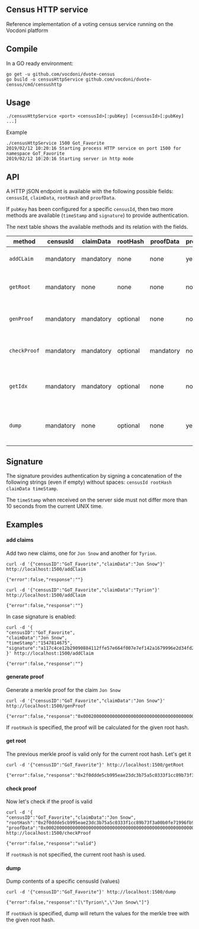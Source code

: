 ## Census HTTP service

Reference implementation of a voting census service running on the Vocdoni platform

## Compile

In a GO ready environment:

```
go get -u github.com/vocdoni/dvote-census
go build -o censusHttpService github.com/vocdoni/dvote-census/cmd/censushttp
```

## Usage

`./censusHttpService <port> <censusId>[:pubKey] [<censusId>[:pubKey] ...]`

Example

```
./censusHttpService 1500 Got_Favorite
2019/02/12 10:20:16 Starting process HTTP service on port 1500 for namespace GoT_Favorite
2019/02/12 10:20:16 Starting server in http mode
```

## API

A HTTP jSON endpoint is available with the following possible fields: `censusId`, `claimData`, `rootHash` and `proofData`.

If `pubKey` has been configured for a specific `censusId`, then two more methods are available (`timeStamp` and `signature`) to provide authentication.

The next table shows the available methods and its relation with the fields.

| method     | censusId  | claimData | rootHash | proofData | protected? | description |
|------------|-----------|-----------|----------|-----------|------------|------------|
| `addCLaim`   | mandatory | mandatory | none     | none      | yes | adds a new claim to the merkle tree       |
| `getRoot`    | mandatory | none      | none     | none      | no         | get the current merkletree root hash
| `genProof`   | mandatory | mandatory | optional | none      | no         | generate the merkle proof for a given claim
| `checkProof` | mandatory | mandatory | optional | mandatory | no         | check a claim and its merkle proof 
| `getIdx`     | mandatory | mandatory | optional | none      | no         | get the merkletree data index of a given claim
| `dump`       | mandatory | none      | optional | none      | yes        | list the contents of the census for a given hash


## Signature

The signature provides authentication by signing a concatenation of the following strings (even if empty) without spaces: `censusId rootHash claimData timeStamp`.

The `timeStamp` when received on the server side must not differ more than 10 seconds from the current UNIX time.

## Examples

#### add claims

Add two new claims, one for `Jon Snow` and another for `Tyrion`.
```
curl -d '{"censusID":"GoT_Favorite","claimData":"Jon Snow"}' http://localhost:1500/addClaim

{"error":false,"response":""}
```

```
curl -d '{"censusID":"GoT_Favorite","claimData":"Tyrion"}' http://localhost:1500/addClaim

{"error":false,"response":""}
```

In case signature is enabled:

```
curl -d '{
"censusID":"GoT_Favorite",
"claimData":"Jon Snow", 
"timeStamp":"1547814675",
"signature":"a117c4ce12b29090884112ffe57e664f007e7ef142a1679996e2d34fd2b852fe76966e47932f1e9d3a54610d0f361383afe2d9aab096e15d136c236abb0a0d0e" }' http://localhost:1500/addClaim

{"error":false,"response":""}
```


#### generate proof

Generate a merkle proof for the claim `Jon Snow`

```
curl -d '{"censusID":"GoT_Favorite","claimData":"Jon Snow"}' http://localhost:1500/genProof

{"error":false,"response":"0x000200000000000000000000000000000000000000000000000000000000000212f8134039730791388a9bd0460f9fbd0757327212a64b3a2b0f0841ce561ee3"}
```

If `rootHash` is specified, the proof will be calculated for the given root hash.

#### get root

The previous merkle proof is valid only for the current root hash. Let's get it

```
curl -d '{"censusID":"GoT_Favorite"}' http://localhost:1500/getRoot

{"error":false,"response":"0x2f0ddde5cb995eae23dc3b75a5c0333f1cc89b73f3a00b0fe71996fb90fef04b"}
```


#### check proof

Now let's check if the proof is valid

```
curl -d '{
"censusID":"GoT_Favorite","claimData":"Jon Snow",
"rootHash":"0x2f0ddde5cb995eae23dc3b75a5c0333f1cc89b73f3a00b0fe71996fb90fef04b",
"proofData":"0x000200000000000000000000000000000000000000000000000000000000000212f8134039730791388a9bd0460f9fbd0757327212a64b3a2b0f0841ce561ee3"}' http://localhost:1500/checkProof

{"error":false,"response":"valid"}
```

If `rootHash` is not specified, the current root hash is used.

#### dump

Dump contents of a specific censusId (values)

```
curl -d '{"censusID":"GoT_Favorite"}' http://localhost:1500/dump

{"error":false,"response":"[\"Tyrion\",\"Jon Snow\"]"}
```

If `rootHash` is specified, dump will return the values for the merkle tree with the given root hash.